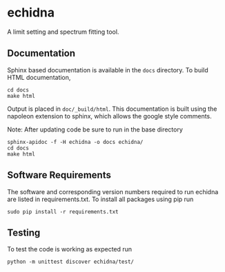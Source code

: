 echidna
=======
A limit setting and spectrum fitting tool.

Documentation
-------------
Sphinx based documentation is available in the `docs` directory. To build HTML documentation,

    cd docs
    make html

Output is placed in `doc/_build/html`.
This documentation is built using the napoleon extension to sphinx, which allows the google style comments.

Note: After updating code be sure to run in the base directory
    
    sphinx-apidoc -f -H echidna -o docs echidna/
    cd docs
    make html

Software Requirements
---------------------

The software and corresponding version numbers required to run echidna are listed in requirements.txt. To install all packages using pip run

    sudo pip install -r requirements.txt

Testing
-------
To test the code is working as expected run

    python -m unittest discover echidna/test/
